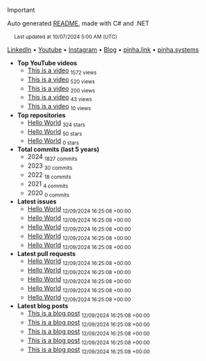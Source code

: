 > [!IMPORTANT]
> Auto generated [README](https://github.com/willpinha/willpinha), made with C# and .NET
>
> <sub><img width="13" src="https://github.com/user-attachments/assets/6d399c07-c3a4-42dd-b41e-b82ff1a3336a" /> Last updated at 10/07/2024 5:00 AM (UTC)</sub>

[LinkedIn]() • [Youtube]() • [Instagram]() • [Blog]() • [pinha.link]() • [pinha.systems]()

- **Top YouTube videos**
  - [This is a video]() <sub>1572 views</sub>
  - [This is a video]() <sub>520 views</sub>
  - [This is a video]() <sub>200 views</sub>
  - [This is a video]() <sub>43 views</sub>
  - [This is a video]() <sub>10 views</sub>
- **Top repositories**
  - [Hello World]() <sub>324 stars</sub>
  - [Hello World]() <sub>50 stars</sub>
  - [Hello World]() <sub>0 stars</sub>
- **Total commits (last 5 years)**
  - 2024 <sub>1827 commits</sub>
  - 2023 <sub>30 commits</sub>
  - 2022 <sub>18 commits</sub>
  - 2021 <sub>4 commits</sub>
  - 2020 <sub>0 commits</sub>
- **Latest issues**
  - [Hello World]() <sub>12/09/2024 16:25:08 +00:00</sub>
  - [Hello World]() <sub>12/09/2024 16:25:08 +00:00</sub>
  - [Hello World]() <sub>12/09/2024 16:25:08 +00:00</sub>
  - [Hello World]() <sub>12/09/2024 16:25:08 +00:00</sub>
  - [Hello World]() <sub>12/09/2024 16:25:08 +00:00</sub>
- **Latest pull requests**
  - [Hello World]() <sub>12/09/2024 16:25:08 +00:00</sub>
  - [Hello World]() <sub>12/09/2024 16:25:08 +00:00</sub>
  - [Hello World]() <sub>12/09/2024 16:25:08 +00:00</sub>
  - [Hello World]() <sub>12/09/2024 16:25:08 +00:00</sub>
  - [Hello World]() <sub>12/09/2024 16:25:08 +00:00</sub>
- **Latest blog posts**
  - [This is a blog post]() <sub>12/09/2024 16:25:08 +00:00</sub>
  - [This is a blog post]() <sub>12/09/2024 16:25:08 +00:00</sub>
  - [This is a blog post]() <sub>12/09/2024 16:25:08 +00:00</sub>
  - [This is a blog post]() <sub>12/09/2024 16:25:08 +00:00</sub>
  - [This is a blog post]() <sub>12/09/2024 16:25:08 +00:00</sub>

